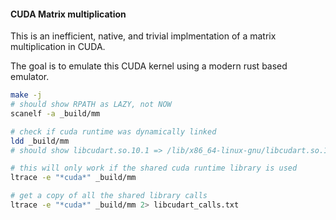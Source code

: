 #### CUDA Matrix multiplication

This is an inefficient, native, and trivial implmentation of a matrix multiplication in CUDA.

The goal is to emulate this CUDA kernel using a modern rust based emulator.

```bash
make -j
# should show RPATH as LAZY, not NOW
scanelf -a _build/mm

# check if cuda runtime was dynamically linked
ldd _build/mm
# should show libcudart.so.10.1 => /lib/x86_64-linux-gnu/libcudart.so.10.1 or similar

# this will only work if the shared cuda runtime library is used
ltrace -e "*cuda*" _build/mm

# get a copy of all the shared library calls
ltrace -e "*cuda*" _build/mm 2> libcudart_calls.txt
```
